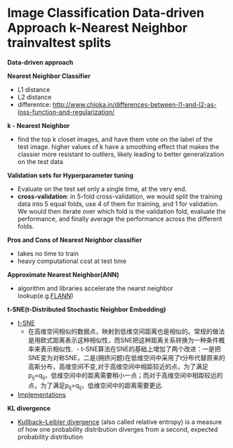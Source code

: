 # Image Classification Data-driven Approach k-Nearest Neighbor trainvaltest splits
**Data-driven approach**

**Nearest Neighbor Classifier**
* L1 distance
* L2 distance
* differentce: http://www.chioka.in/differences-between-l1-and-l2-as-loss-function-and-regularization/

**k - Nearest Neighbor**
* find the top k closet images, and have them vote on the label of the test image. higher values of k have a smoothing effect that makes the classier more resistant to outliers, likely leading to better
generalization on the test data

**Validation sets for Hyperparameter tuning**
* Evaluate on the test set only a single time, at the very end.
* **cross-validation**: in 5-fold cross-validation, we would split the training data into 5 equal folds, 
use 4 of them for training, and 1 for validation. We would then iterate over which fold is the validation fold,
evaluate the performance, and finally average the performance across the different folds.

**Pros and Cons of Nearest Neighbor classifier**
* takes no time to train
* heavy computational cost at test time

**Approximate Nearest Neighbor(ANN)**
* algorithm and libraries accelerate the nearst neighbor lookup(e.g.[FLANN](http://www.cs.ubc.ca/research/flann/))

**t-SNE(t-Distributed Stochastic Neighbor Embedding)**
* [t-SNE](http://bindog.github.io/blog/2016/06/04/from-sne-to-tsne-to-largevis/)
  - 在高维空间相似的数据点，映射到低维空间距离也是相似的。常规的做法是用欧式距离表示这种相似性，而SNE把这种距离关系转换为一种条件概率来表示相似性.
  - t-SNE算法在SNE的基础上增加了两个改进：一是把SNE变为对称SNE，二是(拥挤问题)在低维空间中采用了t分布代替原来的高斯分布，高维空间不变,对于高维空间中相距较近的点，为了满足p<sub>ij</sub>=q<sub>ij</sub>，低维空间中的距离需要稍小一点；而对于高维空间中相距较远的点，为了满足p<sub>ij</sub>=q<sub>ij</sub>，低维空间中的距离需要更远.
* [Implementations](https://lvdmaaten.github.io/tsne/)

**KL divergence**
* [Kullback–Leibler divergence](https://www.jianshu.com/p/43318a3dc715) (also called relative entropy) is a measure of how 
one probability distribution diverges from a second, expected probability distribution
